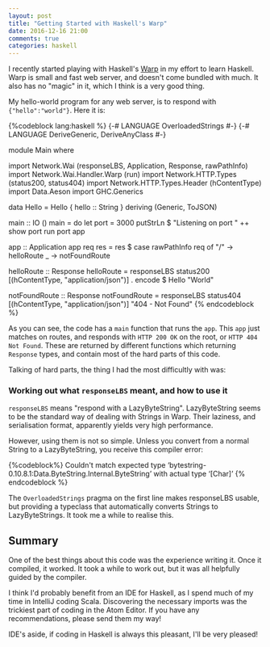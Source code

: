 ```yaml
---
layout: post
title: "Getting Started with Haskell's Warp"
date: 2016-12-16 21:00
comments: true
categories: haskell
---
```


I recently started playing with Haskell's [Warp](http://www.aosabook.org/en/posa/warp.html) in my effort to learn Haskell. Warp is small and fast web server, and doesn't come bundled with much. It also has no "magic" in it, which I think is a very good thing.

My hello-world program for any web server, is to respond with `{"hello":"world"}`. Here it is:

{%codeblock lang:haskell %}
{-# LANGUAGE OverloadedStrings #-}
{-# LANGUAGE DeriveGeneric, DeriveAnyClass #-}

module Main where

import Network.Wai (responseLBS, Application, Response, rawPathInfo)
import Network.Wai.Handler.Warp (run)
import Network.HTTP.Types (status200, status404)
import Network.HTTP.Types.Header (hContentType)
import Data.Aeson
import GHC.Generics

data Hello = Hello { hello :: String } deriving (Generic, ToJSON)

main :: IO ()
main = do
  let port = 3000
  putStrLn $ "Listening on port " ++ show port
  run port app

app :: Application
app req res =
  res $ case rawPathInfo req of
    "/" -> helloRoute
    _   -> notFoundRoute

helloRoute :: Response
helloRoute =
  responseLBS
  status200
  [(hContentType, "application/json")]
  . encode $ Hello "World"

notFoundRoute :: Response
notFoundRoute =
  responseLBS
  status404
  [(hContentType, "application/json")]
  "404 - Not Found"
{% endcodeblock %}

As you can see, the code has a `main` function that runs the `app`. This `app` just matches on routes, and responds with `HTTP 200 OK` on the root, or `HTTP 404 Not Found`. These are returned by different functions which returning `Response` types, and contain most of the hard parts of this code.

Talking of hard parts, the thing I had the most difficultly with was:

### Working out what `responseLBS` meant, and how to use it
`responseLBS` means "respond with a LazyByteString". LazyByteString seems to be the standard way of dealing with Strings in Warp. Their laziness, and serialisation format, apparently yields very high performance.

However, using them is not so simple. Unless you convert from a normal String to a LazyByteString, you receive this compiler error:

{%codeblock%}
Couldn't match expected type
‘bytestring-0.10.8.1:Data.ByteString.Internal.ByteString’
with actual type ‘[Char]’
{% endcodeblock %}

The `OverloadedStrings` pragma on the first line makes responseLBS usable, but providing a typeclass that automatically converts Strings to LazyByteStrings. It took me a while to realise this.

## Summary
One of the best things about this code was the experience writing it. Once it compiled, it worked. It took a while to work out, but it was all helpfully guided by the compiler.

I think I'd probably benefit from an IDE for Haskell, as I spend much of my time in IntelliJ coding Scala. Discovering the necessary imports was the trickiest part of coding in the Atom Editor. If you have any recommendations, please send them my way!

IDE's aside, if coding in Haskell is always this pleasant, I'll be very pleased!
